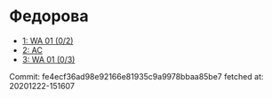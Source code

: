 # Федорова
- [1: WA 01 (0/2)](1.md)
- [2: AC](2.md)
- [3: WA 01 (0/3)](3.md)

Commit: fe4ecf36ad98e92166e81935c9a9978bbaa85be7
 fetched at: 20201222-151607
